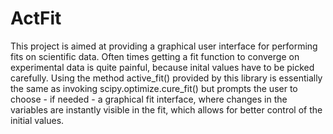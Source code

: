 # ActFit

This project is aimed at providing a graphical user interface for performing fits on scientific data.
Often times getting a fit function to converge on experimental data is quite painful, because inital values have to be picked carefully.
Using the method active_fit() provided by this library is essentially the same as invoking scipy.optimize.cure_fit() but prompts the user to choose - if needed - a graphical fit interface, where changes in the variables are instantly visible in the fit, which allows for better control of the initial values.

